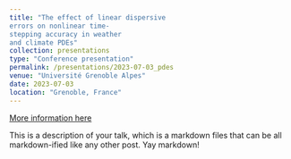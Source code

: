 ```yaml
---
title: "The effect of linear dispersive
errors on nonlinear time-
stepping accuracy in weather
and climate PDEs"
collection: presentations
type: "Conference presentation"
permalink: /presentations/2023-07-03_pdes
venue: "Université Grenoble Alpes"
date: 2023-07-03
location: "Grenoble, France"
---
```


[More information here](http://example2.com)

This is a description of your talk, which is a markdown files that can be all markdown-ified like any other post. Yay markdown!

